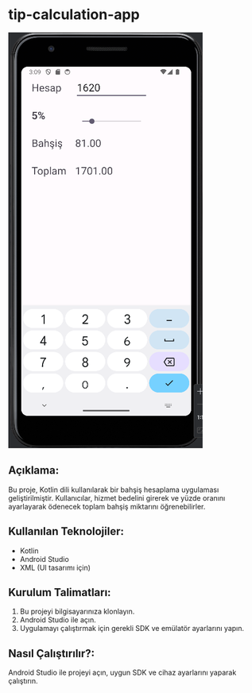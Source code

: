 # tip-calculation-app
![Tip App Görseli](./tip_app.png)
## Açıklama:
Bu proje, Kotlin dili kullanılarak bir bahşiş hesaplama uygulaması geliştirilmiştir. Kullanıcılar, hizmet bedelini girerek ve yüzde oranını ayarlayarak ödenecek toplam bahşiş miktarını öğrenebilirler.
## Kullanılan Teknolojiler:
- Kotlin
- Android Studio
- XML (UI tasarımı için)
## Kurulum Talimatları:
1. Bu projeyi bilgisayarınıza klonlayın.
2. Android Studio ile açın.
3. Uygulamayı çalıştırmak için gerekli SDK ve emülatör ayarlarını yapın.
## Nasıl Çalıştırılır?:
Android Studio ile projeyi açın, uygun SDK ve cihaz ayarlarını yaparak çalıştırın.
